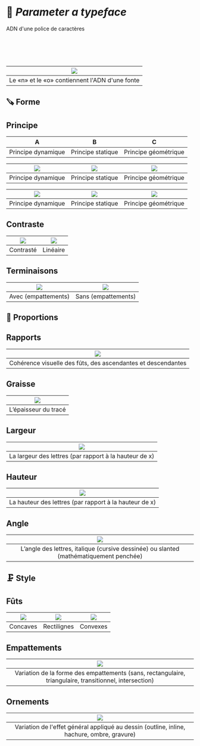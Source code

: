 # 🧬 *Parameter a typeface*
  ADN d'une police de caractères
# &nbsp;
|![](links/Typo_Parameters_01.jpg)|
|:---:|
| Le «n» et le «o» contiennent l'ADN d'une fonte           |
## 🪚 Forme
## Principe

|A|B|C|
|:---:|:---:|:---:|
| Principe dynamique           | Principe statique           | Principe géométrique           |

|![](links/Typo_Parameters_02.jpg)|![](links/Typo_Parameters_03.jpg)|![](links/Typo_Parameters_04.jpg)|
|:---:|:---:|:---:|
| Principe dynamique           | Principe statique           | Principe géométrique           |

|![](links/Typo_Parameters_05.jpg)|![](links/Typo_Parameters_06.jpg)|![](links/Typo_Parameters_07.jpg)|
|:---:|:---:|:---:|
| Principe dynamique           | Principe statique           | Principe géométrique           |
## Contraste
|![](links/Typo_Parameters_08.jpg)|![](links/Typo_Parameters_09.jpg)|
|:---:|:---:|
| Contrasté          | Linéaire           |
## Terminaisons
|![](links/Typo_Parameters_10.jpg)|![](links/Typo_Parameters_11.jpg)|
|:---:|:---:|
| Avec (empattements)           | Sans (empattements)             |
## 📐 Proportions
## Rapports
|![](links/Typo_Parameters_17.jpg)|
|:---:|
| Cohérence visuelle des fûts, des ascendantes et descendantes            |
## Graisse
|![](links/Typo_Parameters_16.jpg)|
|:---:|
| L’épaisseur du tracé           |
## Largeur
|![](links/Typo_Parameters_13.jpg)|
|:---:|
| La largeur des lettres (par rapport à la hauteur de x)          |
## Hauteur
|![](links/Typo_Parameters_14.jpg)|
|:---:|
| La hauteur des lettres (par rapport à la hauteur de x)           |
## Angle
|![](links/Typo_Parameters_15.jpg)|
|:---:|
| L’angle des lettres, italique (cursive dessinée) ou slanted (mathématiquement penchée)            |
## 🗜️ Style
## Fûts
|![](links/Typo_Parameters_18.jpg)|![](links/Typo_Parameters_19.jpg)|![](links/Typo_Parameters_20.jpg)|
|:---:|:---:|:---:|
| Concaves           | Rectilignes           | Convexes          |
## Empattements
|![](links/Typo_Parameters_21.jpg)|
|:---:|
| Variation de la forme des empattements (sans, rectangulaire, triangulaire, transitionnel, intersection)            |
## Ornements
|![](links/Typo_Parameters_22.jpg)|
|:---:|
| Variation de l'effet général appliqué au dessin (outline, inline, hachure, ombre, gravure)            |

